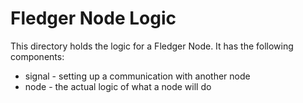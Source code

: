 # Fledger Node Logic

This directory holds the logic for a Fledger Node.
It has the following components:

- signal - setting up a communication with another node
- node - the actual logic of what a node will do
